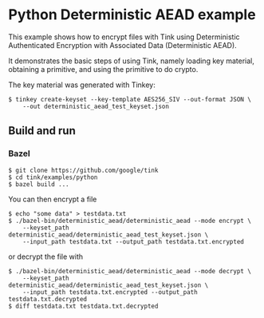 # Python Deterministic AEAD example

This example shows how to encrypt files with Tink using Deterministic
Authenticated Encryption with Associated Data (Deterministic AEAD).

It demonstrates the basic steps of using Tink, namely loading key material,
obtaining a primitive, and using the primitive to do crypto.

The key material was generated with Tinkey:

```shell
$ tinkey create-keyset --key-template AES256_SIV --out-format JSON \
    --out deterministic_aead_test_keyset.json
```

## Build and run

### Bazel

```shell
$ git clone https://github.com/google/tink
$ cd tink/examples/python
$ bazel build ...
```

You can then encrypt a file

```shell
$ echo "some data" > testdata.txt
$ ./bazel-bin/deterministic_aead/deterministic_aead --mode encrypt \
    --keyset_path deterministic_aead/deterministic_aead_test_keyset.json \
    --input_path testdata.txt --output_path testdata.txt.encrypted
```

or decrypt the file with

```shell
$ ./bazel-bin/deterministic_aead/deterministic_aead --mode decrypt \
    --keyset_path deterministic_aead/deterministic_aead_test_keyset.json \
    --input_path testdata.txt.encrypted --output_path testdata.txt.decrypted
$ diff testdata.txt testdata.txt.decrypted
```
